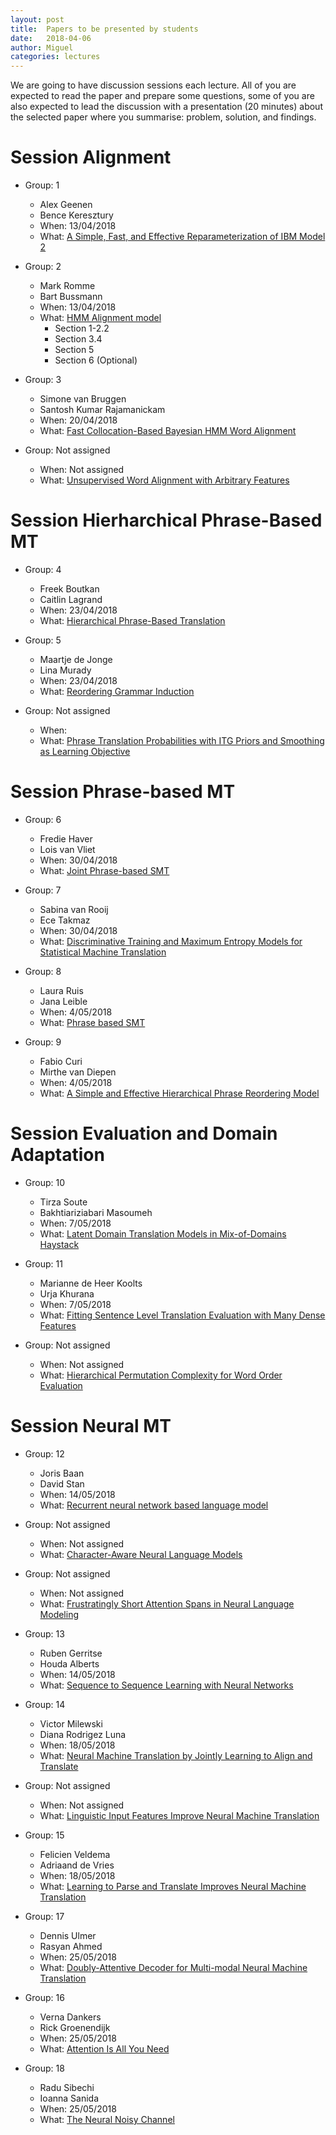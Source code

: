 ```yaml
---
layout: post
title:  Papers to be presented by students
date:   2018-04-06
author: Miguel
categories: lectures
---
```


We are going to have discussion sessions each lecture.
All of you are expected to read the paper and prepare some questions, some of you are also expected to lead the discussion with a presentation (20 minutes) about the selected paper where you summarise: problem, solution, and findings.


# Session Alignment

* Group: 1
  * Alex Geenen
  * Bence Keresztury
  * When: 13/04/2018
  * What: [A Simple, Fast, and Effective Reparameterization of IBM Model 2](http://www.aclweb.org/anthology/N13-1073.pdf)


* Group: 2
  * Mark Romme
  * Bart Bussmann
  * When: 13/04/2018
  * What: [HMM Alignment model](https://www.cse.iitb.ac.in/~pb/cs626-2013/word-alignment/alignment-comparison-J03-1002.pdf)
    * Section 1-2.2
    * Section 3.4
    * Section 5
    * Section 6 (Optional)

* Group: 3
    * Simone van Bruggen
    * Santosh Kumar Rajamanickam
    * When: 20/04/2018
    * What: [Fast Collocation-Based Bayesian HMM Word Alignment](http://www.aclweb.org/anthology/C/C16/C16-1296.pdf)

* Group: Not assigned
    * When: Not assigned
    * What: [Unsupervised Word Alignment with Arbitrary Features](http://www.aclweb.org/anthology/P11-1042)

# Session Hierharchical Phrase-Based MT

* Group: 4
    * Freek Boutkan
    * Caitlin Lagrand
    * When: 23/04/2018
    * What: [Hierarchical Phrase-Based Translation](http://www.aclweb.org/anthology/P/P05/P05-1033.pdf)

* Group: 5
    * Maartje de Jonge
    * Lina Murady
    * When: 23/04/2018
    * What: [Reordering Grammar Induction](http://aclweb.org/anthology/D15-1005.pdf)

* Group: Not assigned
    * When: 
    * What: [Phrase Translation Probabilities with ITG Priors and Smoothing as Learning Objective](http://www.aclweb.org/anthology/D08-1066)


# Session Phrase-based MT

* Group: 6
    * Fredie Haver
    * Lois van Vliet
    * When: 30/04/2018
    * What: [Joint Phrase-based SMT](http://citeseerx.ist.psu.edu/viewdoc/summary?doi=10.1.1.19.4471)

* Group: 7
    * Sabina van Rooij
    * Ece Takmaz
    * When: 30/04/2018
    * What: [Discriminative Training and Maximum Entropy Models for Statistical Machine Translation](http://www.aclweb.org/anthology/P02-1038)

* Group: 8
    * Laura Ruis
    * Jana Leible 
    * When: 4/05/2018
    * What: [Phrase based SMT](http://www.aclweb.org/anthology/N03-1017)

* Group: 9
    * Fabio Curi
    * Mirthe van Diepen 
    * When: 4/05/2018
    * What: [A Simple and Effective Hierarchical Phrase Reordering Model](http://www.aclweb.org/anthology/D08-1089.pdf)

# Session Evaluation and Domain Adaptation

* Group: 10
    * Tirza Soute
    * Bakhtiariziabari Masoumeh
    * When: 7/05/2018
    * What: [Latent Domain Translation Models in Mix-of-Domains Haystack](http://www.aclweb.org/anthology/C14-1182.pdf)

* Group: 11
    * Marianne de Heer Koolts
    * Urja Khurana
    * When: 7/05/2018
    * What: [Fitting Sentence Level Translation Evaluation with Many Dense Features](http://emnlp2014.org/papers/pdf/EMNLP2014025.pdf)

* Group: Not assigned
    * When: Not assigned
    * What: [Hierarchical Permutation Complexity for Word Order Evaluation](http://aclweb.org/anthology/C/C16/C16-1204.pdf)


# Session Neural MT

* Group: 12
    * Joris Baan
    * David Stan
    * When: 14/05/2018
    * What: [Recurrent neural network based language model](http://www.fit.vutbr.cz/research/groups/speech/publi/2010/mikolov_interspeech2010_IS100722.pdf)

* Group: Not assigned
    * When: Not assigned
    * What: [Character-Aware Neural Language Models](https://arxiv.org/pdf/1508.06615.pdf)

* Group: Not assigned
    * When: Not assigned
    * What: [Frustratingly Short Attention Spans in Neural Language Modeling](https://arxiv.org/pdf/1702.04521.pdf)

* Group: 13
    * Ruben Gerritse
    * Houda Alberts
    * When: 14/05/2018
    * What: [Sequence to Sequence Learning with Neural Networks](https://papers.nips.cc/paper/5346-sequence-to-sequence-learning-with-neural-networks.pdf)

* Group: 14
    * Victor Milewski
    * Diana Rodrigez Luna
    * When: 18/05/2018
    * What: [Neural Machine Translation by Jointly Learning to Align and Translate](https://arxiv.org/pdf/1409.0473.pdf)

* Group: Not assigned
    * When: Not assigned
    * What: [Linguistic Input Features Improve Neural Machine Translation](http://www.aclweb.org/anthology/W16-2209.pdf)


* Group: 15
    * Felicien Veldema
    * Adriaand de Vries 
    * When: 18/05/2018
    * What: [Learning to Parse and Translate Improves Neural Machine Translation](https://arxiv.org/pdf/1702.03525.pdf)

* Group: 17
    * Dennis Ulmer
    * Rasyan Ahmed
    * When: 25/05/2018
    * What: [Doubly-Attentive Decoder for Multi-modal Neural Machine Translation](http://aclweb.org/anthology/P/P17/P17-1175.pdf)

* Group: 16
    
    * Verna Dankers
    * Rick Groenendijk
    * When: 25/05/2018
    * What: [Attention Is All You Need](https://arxiv.org/abs/1706.03762)

* Group: 18
    * Radu Sibechi
    * Ioanna Sanida
    * When: 25/05/2018
    * What: [The Neural Noisy Channel](https://arxiv.org/pdf/1611.02554.pdf)




